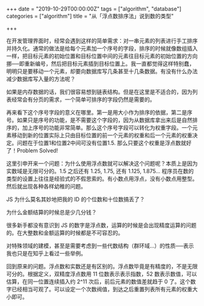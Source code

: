 +++
date = "2019-10-29T00:00:00Z"
tags = ["algorithm", "database"]
categories = ["algorithm"]
title = "从「浮点数排序法」说到数的类型"

+++

在开发管理界面时，经常会遇到这样的简单需求：对一串元素的列表进行手工排序并持久化。通常的做法是给每个元素加一个序号的字段，排序的时候就像数组插入一样，把目标元素的初始位置和目标位置中间的元素往目标元素的初始位置的方向挪──即重新编号，然后把目标元素插到目标位置上。我一直都觉得这样特别蠢，明明只是要移动一个元素，却要向数据库写几条甚至十几条数据。有没有什么办法减少数据库写入量的方法呢？

如果是内存数据的话，我们很容易想到链表结构。但是在这里是不适合的，因为列表经常会有分页的需求，一个简单可排序的字段仍然是需要的。

再来看下这个序号字段的意义在哪里。第一是用大小作为排序的依据，第二是序号。如果只是序号的功能，是不需要这个字段的，因为从数据库拿出来后是自然排序的，加上序号的功能非常简单。那么这个序号字段可以转化为权重字段。一个元素移动到新的位置实际上只由目标位置的前一个元素的权重和后一个元素的权重决定。问题在于位置1和位置2中间可没有位置1.5. 那么只要这个权重是浮点数就好了！Problem Solved!

这里引申开来一个问题：为什么使用浮点数就可以解决这个问题呢？本质上是因为实数域是无限可分的。1.5 之后还有 1.25, 1.75, 还有 1.125, 1.875... 程序员在数的类型的设置上往往是经验式的不假思索的。有小数点用浮点，没有小数点用整型。然后就出现各种各样幼稚的问题。

JS 为什么莫名其妙地把我的 ID 的个位数和十位数搞丢了？

为什么金额结算的时候总是少几分钱？

很多新手都没有意识到 JS 的数字是浮点数，运算的时候是会出现精度运算的问题的。在大整数和金额运算的时候都是不可容忍的。

对特殊领域的建模，甚至是需要考虑到一些代数结构（群环域…）的性质──表示我也只是在知乎上看过一些举例。

回到原来的问题。浮点数和实数还是有区别的。浮点数毕竟是有精度的，不是无限可分的。根据定义，双精度浮点数用 11 位数表示表示指数，52  数表示数值，可以估算，在同一位置连续插入约 2^11 次后，前后元素的数值差就趋于 0 了。这个数字已经相当可观了。可以设定一个次数阀值，到达之后重置列表所有元素的权重大小即可。
